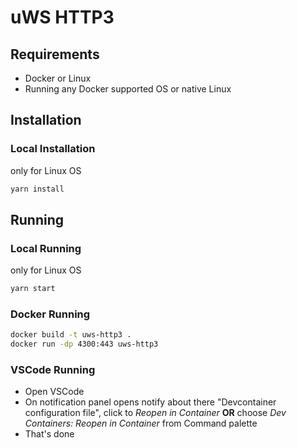 # uWS HTTP3

## Requirements

- Docker or Linux
- Running any Docker supported OS or native Linux

## Installation

### Local Installation

only for Linux OS

```sh
yarn install
```

## Running

### Local Running

only for Linux OS

```sh
yarn start
```

### Docker Running

```sh
docker build -t uws-http3 .
docker run -dp 4300:443 uws-http3
```

### VSCode Running

- Open VSCode
- On notification panel opens notify about
  there "Devcontainer configuration file",
  click to _Reopen in Container_ **OR** choose _Dev Containers: Reopen in Container_ from Command palette
- That's done
